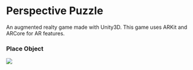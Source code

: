 # Perspective Puzzle

An augmented realty game made with Unity3D. This game uses ARKit and ARCore for AR features.


### Place Object

![](screenshots/place_object.gif)